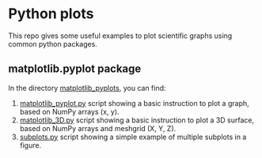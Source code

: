 # Python plots

This repo gives some useful examples to plot scientific graphs using common python packages.

## matplotlib.pyplot package

In the directory [matplotlib_pyplots](matplotlib_plots), you can find:

1. [matplotlib_pyplot.py](matplotlib_plots/matplotlib_pyplot.py) script showing a basic instruction to plot a graph, based on NumPy arrays (x, y).
2. [matplotlib_3D.py](matplotlib_plots/matplotlib_3D.py) script showing a basic instruction to plot a 3D surface, based on NumPy arrays and meshgrid (X, Y, Z).
3. [subplots.py](matplotlib_plots/subplots.py) script showing a simple example of multiple subplots in a figure.